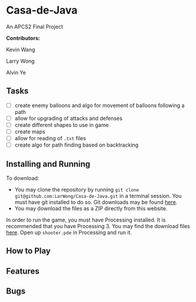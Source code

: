 # Casa-de-Java

An APCS2 Final Project

**Contributors:**

Kevin Wang

Larry Wong

Alvin Ye

## Tasks

- [ ] create enemy balloons and algo for movement of balloons following a path
- [ ] allow for upgrading of attacks and defenses
- [ ] create different shapes to use in game
- [ ] create maps
- [ ] allow for reading of `.txt` files
- [ ] create algo for path finding based on backtracking

## Installing and Running

To download:
- You may clone the repository by running `git clone git@github.com:LarWong/Casa-de-Java.git` in a terminal session. You must have git installed to do so. Git downloads may be found [here](https://git-scm.com/downloads).
- You may download the files as a ZIP directly from this website.

In order to run the game, you must have Processing installed. It is recommended that you have Processing 3. You may find the download files [here](https://processing.org/download/). Open up `shooter.pde` in Processing and run it.

## How to Play

## Features

## Bugs
